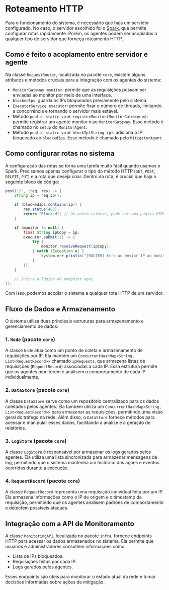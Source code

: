 # Roteamento HTTP

Para o funcionamento do sistema, é necessário que haja um servidor configurado. No caso, o servidor escolhido foi o [Spark](https://github.com/perwendel/spark), que permite configurar rotas rapidamente. Porém, os agentes podem ser acoplados a qualquer tipo de servidor que forneça roteamento HTTP.

## Como é feito o acoplamento entre servidor e agente

Na classe `RequestRouter`, localizada no pacote `core`, existem alguns atributos e métodos cruciais para a integração com os agentes do sistema:

- `MonitorGateway monitor`: permite que as requisições possam ser enviadas ao monitor por meio de uma interface.
- `blockedIps`: guarda os IPs bloqueados previamente pelo sistema.
- `ExecutorService executor`: permite fixar o número de threads, limitando a concorrência e tornando o servidor mais estável.
- Método `public static void registerMonitor(MonitorGateway m)`: permite registrar um agente monitor `m` ao `MonitorGateway`. Esse método é chamado no `setup` do `MonitorAgent`.
- Método `public static void blockIp(String ip)`: adiciona o IP bloqueado ao `blockedIps`. Esse método é chamado pelo `MitigatorAgent`.

## Como configurar rotas no sistema

A configuração das rotas se torna uma tarefa muito fácil quando usamos o Spark. Precisamos apenas configurar o tipo do método HTTP (`GET`, `POST`, `DELETE`, `PUT`) e a rota que deseja criar. Dentro da rota, é crucial que haja o seguinte bloco de código:

```java
post("/", (req, res) -> {
    String ip = req.ip();

    if (blockedIps.contains(ip)) {
        res.status(403);
        return "Blocked"; // Ou outro retorno, pode ser uma página HTML
    }

    if (monitor != null) {
        final String ipCopy = ip;
        executor.submit(() -> {
            try {
                monitor.receiveRequest(ipCopy);
            } catch (Exception e) {
                System.err.println("[ROUTER] Erro ao enviar IP ao monitor: " + e.getMessage());
            }
        });
    }

    // Insira a lógica do endpoint aqui
});
```

Com isso, podemos acoplar o sistema a qualquer rota HTTP de um servidor.

## Fluxo de Dados e Armazenamento

O sistema utiliza duas principais estruturas para armazenamento e gerenciamento de dados:

### 1. `Node` (pacote `core`)

A classe `Node` atua como um ponto de coleta e armazenamento de requisições por IP. Ela mantém um `ConcurrentHashMap<String, List<RequestRecord>>` chamado `ipRequests`, que armazena listas de requisições (`RequestRecord`) associadas a cada IP. Essa estrutura permite que os agentes monitorem e analisem o comportamento de cada IP individualmente.

### 2. `DataStore` (pacote `core`)

A classe `DataStore` serve como um repositório centralizado para os dados coletados pelos agentes. Ela também utiliza um `ConcurrentHashMap<String, List<RequestRecord>>` para armazenar as requisições, permitindo uma visão geral do tráfego na rede. Além disso, o `DataStore` fornece métodos para acessar e manipular esses dados, facilitando a análise e a geração de relatórios.

### 3. `LogStore` (pacote `core`)

A classe `LogStore` é responsável por armazenar os logs gerados pelos agentes. Ela utiliza uma lista sincronizada para armazenar mensagens de log, permitindo que o sistema mantenha um histórico das ações e eventos ocorridos durante a execução.

### 4. `RequestRecord` (pacote `core`)

A classe `RequestRecord` representa uma requisição individual feita por um IP. Ela armazena informações como o IP de origem e o timestamp da requisição, permitindo que os agentes analisem padrões de comportamento e detectem possíveis ataques.

## Integração com a API de Monitoramento

A classe `MonitoringAPI`, localizada no pacote `infra`, fornece endpoints HTTP para acessar os dados armazenados no sistema. Ela permite que usuários e administradores consultem informações como:

- Lista de IPs bloqueados.
- Requisições feitas por cada IP.
- Logs gerados pelos agentes.

Esses endpoints são úteis para monitorar o estado atual da rede e tomar decisões informadas sobre ações de mitigação.
